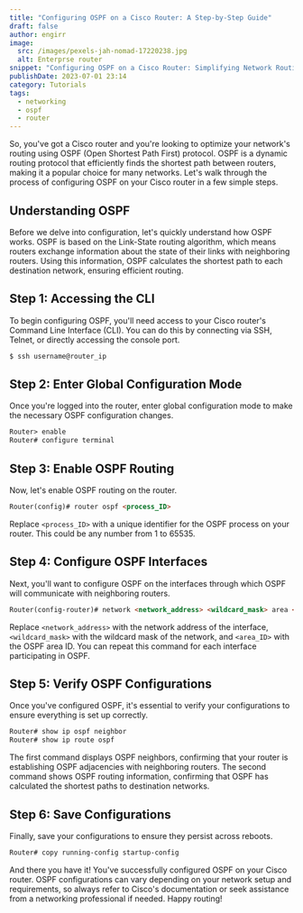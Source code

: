 ```yaml
---
title: "Configuring OSPF on a Cisco Router: A Step-by-Step Guide"
draft: false
author: engirr
image:
  src: /images/pexels-jah-nomad-17220238.jpg
  alt: Enterprse router
snippet: "Configuring OSPF on a Cisco Router: Simplifying Network Routing"
publishDate: 2023-07-01 23:14
category: Tutorials
tags:
  - networking
  - ospf
  - router
---
```

So, you've got a Cisco router and you're looking to optimize your network's routing using OSPF (Open Shortest Path First) protocol. OSPF is a dynamic routing protocol that efficiently finds the shortest path between routers, making it a popular choice for many networks. Let's walk through the process of configuring OSPF on your Cisco router in a few simple steps.

## Understanding OSPF

Before we delve into configuration, let's quickly understand how OSPF works. OSPF is based on the Link-State routing algorithm, which means routers exchange information about the state of their links with neighboring routers. Using this information, OSPF calculates the shortest path to each destination network, ensuring efficient routing.

## Step 1: Accessing the CLI

To begin configuring OSPF, you'll need access to your Cisco router's Command Line Interface (CLI). You can do this by connecting via SSH, Telnet, or directly accessing the console port.

```markdown
$ ssh username@router_ip
```

## Step 2: Enter Global Configuration Mode

Once you're logged into the router, enter global configuration mode to make the necessary OSPF configuration changes.

```markdown
Router> enable
Router# configure terminal
```

## Step 3: Enable OSPF Routing

Now, let's enable OSPF routing on the router.

```markdown
Router(config)# router ospf <process_ID>
```

Replace `<process_ID>` with a unique identifier for the OSPF process on your router. This could be any number from 1 to 65535.

## Step 4: Configure OSPF Interfaces

Next, you'll want to configure OSPF on the interfaces through which OSPF will communicate with neighboring routers.

```markdown
Router(config-router)# network <network_address> <wildcard_mask> area <area_ID>
```

Replace `<network_address>` with the network address of the interface, `<wildcard_mask>` with the wildcard mask of the network, and `<area_ID>` with the OSPF area ID. You can repeat this command for each interface participating in OSPF.

## Step 5: Verify OSPF Configurations

Once you've configured OSPF, it's essential to verify your configurations to ensure everything is set up correctly.

```markdown
Router# show ip ospf neighbor
Router# show ip route ospf
```

The first command displays OSPF neighbors, confirming that your router is establishing OSPF adjacencies with neighboring routers. The second command shows OSPF routing information, confirming that OSPF has calculated the shortest paths to destination networks.

## Step 6: Save Configurations

Finally, save your configurations to ensure they persist across reboots.

```markdown
Router# copy running-config startup-config
```

And there you have it! You've successfully configured OSPF on your Cisco router. OSPF configurations can vary depending on your network setup and requirements, so always refer to Cisco's documentation or seek assistance from a networking professional if needed. Happy routing!

